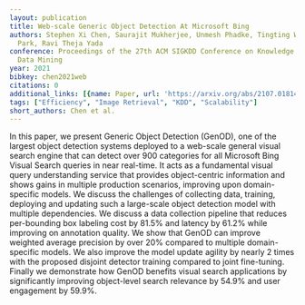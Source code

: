 ```yaml
---
layout: publication
title: Web-scale Generic Object Detection At Microsoft Bing
authors: Stephen Xi Chen, Saurajit Mukherjee, Unmesh Phadke, Tingting Wang, Junwon
  Park, Ravi Theja Yada
conference: Proceedings of the 27th ACM SIGKDD Conference on Knowledge Discovery &amp;
  Data Mining
year: 2021
bibkey: chen2021web
citations: 0
additional_links: [{name: Paper, url: 'https://arxiv.org/abs/2107.01814'}]
tags: ["Efficiency", "Image Retrieval", "KDD", "Scalability"]
short_authors: Chen et al.
---
```

In this paper, we present Generic Object Detection (GenOD), one of the
largest object detection systems deployed to a web-scale general visual search
engine that can detect over 900 categories for all Microsoft Bing Visual Search
queries in near real-time. It acts as a fundamental visual query understanding
service that provides object-centric information and shows gains in multiple
production scenarios, improving upon domain-specific models. We discuss the
challenges of collecting data, training, deploying and updating such a
large-scale object detection model with multiple dependencies. We discuss a
data collection pipeline that reduces per-bounding box labeling cost by 81.5%
and latency by 61.2% while improving on annotation quality. We show that GenOD
can improve weighted average precision by over 20% compared to multiple
domain-specific models. We also improve the model update agility by nearly 2
times with the proposed disjoint detector training compared to joint
fine-tuning. Finally we demonstrate how GenOD benefits visual search
applications by significantly improving object-level search relevance by 54.9%
and user engagement by 59.9%.
